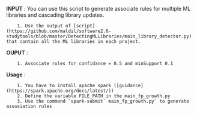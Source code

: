 **INPUT** : You can use this script to generate associate rules for multiple ML libraries and cascading library updates.
        
        1. Use the output of [script](https://github.com/maldil/software2.0-studytools/blob/master/DetectingMLLibraries/main_library_detector.py) that contain all the ML libraries in each project. 
  
**OUPUT** : 

        1. Associate rules for confidance = 0.5 and minSupport 0.1
     

**Usage** : 

        1. You have to install apache spark ([guidance](https://spark.apache.org/docs/latest/))
        2. Define the variable FILE_PATH in the main_fp_growth.py
        3. Use the command `spark-submit` main_fp_growth.py` to generate assosiation rules

